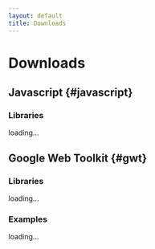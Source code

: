 ```yaml
---
layout: default
title: Downloads
---
```


# Downloads

## Javascript {#javascript}

### Libraries

<div>
<div id="js_files">loading...</div>
<script type="text/javascript">
  var pattern = new RegExp("^.*\.zip$");
  list_files('js/files', pattern, 'js_files');
</script>
</div>

## Google Web Toolkit {#gwt}

### Libraries

<div>
<div id="gwt_files">loading...</div>
<script type="text/javascript">
  var pattern = new RegExp("^.*\.zip$");
  list_files('gwt/files', pattern, 'gwt_files');
</script>
</div>


### Examples


<div>
<div id="gwt_examples">loading...</div>
<script type="text/javascript">
  var pattern = new RegExp("^.*\.zip$");
  list_files('gwt/files/examples', pattern, 'gwt_examples');
</script>
</div>
